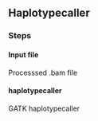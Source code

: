 ## Haplotypecaller

### Steps

#### Input file
Processsed .bam file

#### haplotypecaller

GATK haplotypecaller

